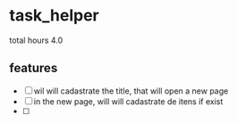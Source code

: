 # task_helper
total hours 4.0

## features
-[ ] wil will cadastrate the  title, that will open a new page
-[ ] in the new page, will will cadastrate de itens if exist
-[ ]